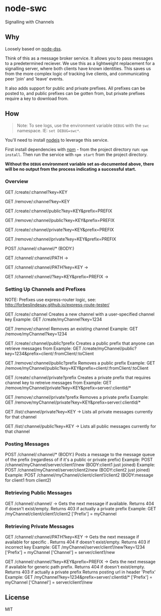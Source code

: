 # node-swc

Signalling with Channels

## Why

Loosely based on [node-dss](https://travis-ci.org/bengreenier/node-dss).

Think of this as a message broker service. It allows you to pass messages to a predetermined reciever. We use this as a lightweight replacement for a signalling server, where both clients have known identities. This saves us from the more complex logic of tracking live clients, and communicating peer 'join' and 'leave' events.

It also adds support for public and private prefixes. All prefixes can be posted to, and public prefixes can be gotten from, but private prefixes require a key to download from.


## How

> Note: To see logs, use the environment variable `DEBUG` with the `swc` namespace. IE: `set DEBUG=swc*`.

You'll need to install [nodejs](https://nodejs.org) to leverage this service.

First install dependencies with [npm](http://npmjs.com/) - from the project directory run: `npm install`. Then run the service with `npm start` from the project directory.

__Without the `DEBUG` environment variable set as-documented above, there will be no output from the process indicating a successful start.__

### Overview
GET /create/:channel?key=KEY

GET /remove/:channel?key=KEY

GET /create/:channel/public?key=KEY&prefix=PREFIX

GET /remove/:channel/public?key=KEY&prefix=PREFIX

GET /create/:channel/private?key=KEY&prefix=PREFIX

GET /remove/:channel/private?key=KEY&prefix=PREFIX

POST /channel/:channel/* (BODY:<data>)

GET /channel/:channel/PATH -> <data>

GET /channel/:channel/PATH?key=KEY -> <data>

GET /channel/:channel/?key=KEY&prefix=PREFIX -> <data>

### Setting Up Channels and Prefixes
NOTE: Prefixes use express-router logic, see: http://forbeslindesay.github.io/express-route-tester/

GET /create/:channel
    Creates a new channel with a user-specified channel key
    Example: GET /create/myChannel?key=1234

GET /remove/:channel
    Removes an existing channel
    Example: GET /remove/myChannel?key=1234

GET /create/:channel/public?prefix
    Creates a public prefix that anyone can retrieve messages from
    Example: GET /create/myChannel/public?key=1234&prefix=client/:fromClient/:toClient

GET /remove/:channel/public?prefix
    Removes a public prefix
    Example: GET /remove/myChannel/public?key=KEY&prefix=client/:fromClient/:toClient

GET /create/:channel/private?prefix
    Creates a private prefix that requires channel key to retreive messages from
    Example: GET /remove/myChannel/private?key=KEY&prefix=server/:clientId/*

GET /remove/:channel/private?prefix
    Removes a private prefix
    Example: GET /remove/myChannel/private?key=KEY&prefix=server/:clientId/*

GET /list/:channel/private?key=KEY -> <data>
    Lists all private messages currently for that channel

GET /list/:channel/public?key=KEY -> <data>
    Lists all public messages currently for that channel

### Posting Messages
POST /channel/:channel/* (BODY:<data>)
    Posts a message to the message queue of the prefix (regardless of if it's a public or private prefix)
    Example: POST /channel/myChannel/server/client1/new (BODY:client1 just joined)
    Example: POST /channel/myChannel/server/client2/new (BODY:client2 just joined)
    Example: POST /channel/myChannel/client/client1/client2 (BODY:message for client1 from client2)

### Retrieving Public Messages
GET /channel/:channel/<prefix> -> <data>
    Gets the next message if available. Returns 404 if doesn't exist/empty. Returns 403 if actually a private prefix
    Example: GET /myChannel/client/client1/client2
    ['Prefix'] = myChannel

### Retrieving Private Messages
GET /channel/:channel/PATH?key=KEY -> <data>
    Gets the next message if available for specific <prefix>. Returns 404 if doesn't exist/empty. Returns 403 if incorrect key
    Example: GET /myChannel/server/client1/new?key=1234
    ['Prefix'] = myChannel
    ['Channel'] = server/client1/new

GET /channel/:channel/?key=KEY&prefix=PREFIX -> <data>
    Gets the next message if available for generic path prefix.
    Returns 404 if doesn't exist/empty.
    Returns 403 if actually a private prefix
    Returns posting url in header 'Prefix'
    Example: GET /myChannel?key=1234&prefix=server/:clientId/*
    ['Prefix'] = myChannel
    ['Channel'] = server/client1/new

## License

MIT
